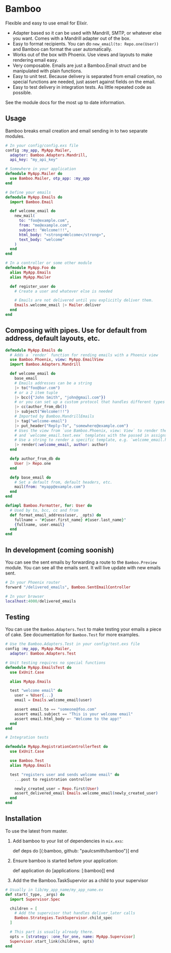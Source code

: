 # Bamboo

Flexible and easy to use email for Elixir.

* Adapter based so it can be used with Mandrill, SMTP, or whatever else you want. Comes with a Mandrill adapter out of the box.
* Easy to format recipients. You can do `new_email(to: Repo.one(User))` and Bamboo can format the user automatically.
* Works out of the box with Phoenix. Use views and layouts to make rendering email easy.
* Very composable. Emails are just a Bamboo.Email struct and be manipulated with plain functions.
* Easy to unit test. Because delivery is separated from email creation, no special functions are needed, just assert against fields on the email.
* Easy to test delivery in integration tests. As little repeated code as possible.

See the module docs for the most up to date information.

## Usage

Bamboo breaks email creation and email sending in to two separate modules.

```elixir
# In your config/config.exs file
config :my_app, MyApp.Mailer,
  adapter: Bamboo.Adapters.Mandrill,
  api_key: "my_api_key"

# Somewhere in your application
defmodule MyApp.Mailer do
  use Bamboo.Mailer, otp_app: :my_app
end

# Define your emails
defmodule MyApp.Emails do
  import Bamboo.Email

  def welcome_email do
    new_mail(
      to: "foo@example.com",
      from: "me@example.com",
      subject: "Welcome!!!",
      html_body: "<strong>Welcome</strong>",
      text_body: "welcome"
    )
  end
end

# In a controller or some other module
defmodule MyApp.Foo do
  alias MyApp.Emails
  alias MyApp.Mailer

  def register_user do
    # Create a user and whatever else is needed

    # Emails are not delivered until you explicitly deliver them.
    Emails.welcome_email |> Mailer.deliver
  end
end
```

## Composing with pipes. Use for default from address, default layouts, etc.

```elixir
defmodule MyApp.Emails do
  # Adds a `render` function for rending emails with a Phoenix view
  use Bamboo.Phoenix, view: MyApp.EmailView
  import Bamboo.Adapters.Mandrill

  def welcome_email do
    base_email
    # Emails addresses can be a string
    |> to("foo@bar.com")
    # or a 2 item tuple
    |> bcc({"John Smith", "john@gmail.com"})
    # or you can set up a custom protocol that handles different types of structs.
    |> cc(author_from_db())
    |> subject("Welcome!!!")
    # Imported by Bamboo.MandrillEmails
    |> tag("welcome-email")
    |> put_header("Reply-To", "somewhere@example.com")
    # Uses the view from `use Bamboo.Phoenix, view: View` to render the `welcome_email.html.eex`
    # and `welcome_email.text.eex` templates with the passed in assigns.
    # Use a string to render a specific template, e.g. `welcome_email.html.eex`
    |> render(:welcome_email, author: author)
  end

  defp author_from_db do
    User |> Repo.one
  end

  defp base_email do
    # Set a default from, default headers, etc.
    mail(from: "myapp@example.com")
  end
end

defimpl Bamboo.Formatter, for: User do
  # Used by to, bcc, cc and from
  def format_email_address(user, _opts) do
    fullname = "#{user.first_name} #{user.last_name}"
    {fullname, user.email}
  end
end
```

## In development (coming soonish)

You can see the sent emails by forwarding a route to the `Bamboo.Preview`
module. You can see all the emails sent. It will live update with new emails
sent.

```elixir
# In your Phoenix router
forward "/delivered_emails", Bamboo.SentEmailController

# In your browser
localhost:4000/delivered_emails
```

## Testing

You can use the `Bamboo.Adapters.Test` to make testing your emails a piece of cake.
See documentation for `Bamboo.Test` for more examples.

```elixir
# Use the Bamboo.Adapters.Test in your config/test.exs file
config :my_app, MyApp.Mailer,
  adapter: Bamboo.Adapters.Test

# Unit testing requires no special functions
defmodule MyApp.EmailsTest do
  use ExUnit.Case

  alias MyApp.Emails

  test "welcome email" do
    user = %User{...}
    email = Emails.welcome_email(user)

    assert email.to == "someone@foo.com"
    assert email.subject == "This is your welcome email"
    assert email.html_body =~ "Welcome to the app!"
  end
end

# Integration tests

defmodule MyApp.RegistrationControllerTest do
  use ExUnit.Case

  use Bamboo.Test
  alias MyApp.Emails

  test "registers user and sends welcome email" do
    ...post to registration controller

    newly_created_user = Repo.first(User)
    assert_delivered_email Emails.welcome_email(newly_created_user)
  end
end

```

## Installation

To use the latest from master.

  1. Add bamboo to your list of dependencies in `mix.exs`:

        def deps do
          [{:bamboo, github: "paulcsmith/bamboo"}]
        end

  2. Ensure bamboo is started before your application:

        def application do
          [applications: [:bamboo]]
        end

  3. Add the the Bamboo.TaskSupervior as a child to your supervisor

  ```elixir
  # Usually in lib/my_app_name/my_app_name.ex
  def start(_type, _args) do
    import Supervisor.Spec

    children = [
      # Add the supervisor that handles deliver_later calls
      Bamboo.Strategies.TaskSupervisor.child_spec
    ]

    # This part is usually already there.
    opts = [strategy: :one_for_one, name: MyApp.Supervisor]
    Supervisor.start_link(children, opts)
  end
  ```
